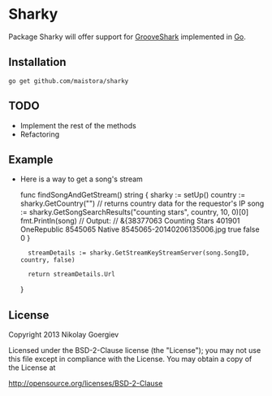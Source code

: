 Sharky
========

Package Sharky will offer support for [GrooveShark](http://grooveshark.com/) implemented in [Go](http:/golang.org).

Installation
-------

    go get github.com/maistora/sharky

TODO
-------

* Implement the rest of the methods
* Refactoring

Example
-------

* Here is a way to get a song's stream

    func findSongAndGetStream() string {
    	sharky := setUp()
    	country := sharky.GetCountry("") // returns country data for the requestor's IP
    	song := sharky.GetSongSearchResults("counting stars", country, 10, 0)[0]
    	fmt.Println(song)
    	// Output:
    	// &{38377063 Counting Stars 401901 OneRepublic 8545065 Native 8545065-20140206135006.jpg  true false 0 }
    
    	streamDetails := sharky.GetStreamKeyStreamServer(song.SongID, country, false)
    
    	return streamDetails.Url
    }



License
-------

Copyright 2013 Nikolay Goergiev

Licensed under the BSD-2-Clause license (the "License");
you may not use this file except in compliance with the License.
You may obtain a copy of the License at

http://opensource.org/licenses/BSD-2-Clause

